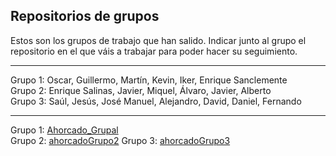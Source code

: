 ## Repositorios de grupos
Estos son los grupos de trabajo que han salido. Indicar junto al grupo el repositorio en el que váis a trabajar para poder hacer su seguimiento.  

***
Grupo 1: Oscar, Guillermo, Martín, Kevin, Iker, Enrique Sanclemente  
Grupo 2: Enrique  Salinas, Javier, Miquel, Álvaro, Javier, Alberto  
Grupo 3: Saúl, Jesús, José Manuel, Alejandro, David, Daniel, Fernando    
***  
Grupo 1: [Ahorcado_Grupal](https://github.com/grupo1ed/Ahorcado_Grupal)  
Grupo 2: [ahorcadoGrupo2](https://github.com/albertoSaz/ahorcadoGrupo2)
Grupo 3: [ahorcadoGrupo3](https://github.com/grupo3ed/Ahorcado_David)
